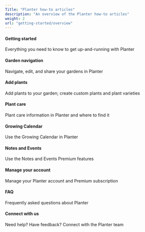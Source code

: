 ```yaml
---
Title: "Planter how-to articles"
description: "An overview of the Planter how-to articles"
weight: 2
url: "getting-started/overview"
---
```


#### Getting started

Everything you need to know to get up-and-running with Planter

#### Garden navigation

Navigate, edit, and share your gardens in Planter

#### Add plants

Add plants to your garden; create custom plants and plant varieties

#### Plant care

Plant care information in Planter and where to find it

#### Growing Calendar

Use the Growing Calendar in Planter

#### Notes and Events

Use the Notes and Events Premium features

#### Manage your account

Manage your Planter account and Premium subscription

#### FAQ

Frequently asked questions about Planter

#### Connect with us

Need help? Have feedback? Connect with the Planter team
